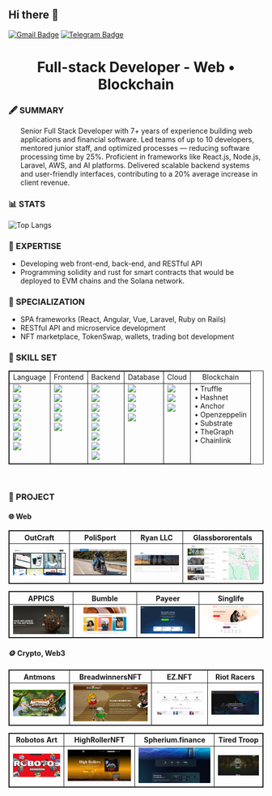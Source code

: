 ## Hi there 👋

[![Gmail Badge](https://img.shields.io/badge/-Gmail-c14438?style=flat-square&logo=Gmail&logoColor=white&link=mailto:cn.corestar@gmail.com)](mailto:KingStar365.21@gmail.com)
[![Telegram Badge](https://img.shields.io/badge/-Telegram-3495eb?style=flat-square&logo=Telegram&logoColor=white&link=https://t.me/proengindev)](https://t.me/proengindev)

<h1 align="center">
  <strong>
    Full-stack Developer - Web • Blockchain
  </strong>
</h2>

<h3><strong>🖋️ SUMMARY</strong></h3>
  <ul>
    <p>
      Senior Full Stack Developer with 7+ years of experience building web applications and financial software. Led teams of up to 10 developers, mentored junior staff, and optimized processes — reducing software processing time by 25%. Proficient in frameworks like React.js, Node.js, Laravel, AWS, and AI platforms. Delivered scalable backend systems and user-friendly interfaces, contributing to a 20% average increase in client revenue.
    </p>
  </ul>

<h3><strong>📊 STATS</strong></h3>
      
![Top Langs](https://github-readme-stats.vercel.app/api/top-langs/?username=prodevcn&hide=TeX&layout=compact&theme=tokyonight)

<h3><strong>🥼 EXPERTISE</strong></h3>
  <ul>
    <li>Developing web front-end, back-end, and RESTful API</li>
    <li>Programming solidity and rust for smart contracts that would be deployed to EVM chains and the Solana network. </li>
  </ul>

<h3><strong>🌟 SPECIALIZATION</strong></h3>
  <ul>
    <li>SPA frameworks (React, Angular, Vue, Laravel, Ruby on Rails)</li>
    <li>RESTful API and microservice development</li>
    <li>NFT marketplace, TokenSwap, wallets, trading bot development</li>
  </ul>
<h3><strong>🔮 SKILL SET</strong></h3>
  <table width="100%" style="border: 1px solid">
    <thead align="center">
      <tr style="border: 1px solid">
        <td style="border: 1px solid">Language</td>
        <td style="border: 1px solid">Frontend</td>
        <td style="border: 1px solid">Backend</td>
        <td style="border: 1px solid">Database</td>
        <td style="border: 1px solid">Cloud</td>
        <td style="border: 1px solid">Blockchain</td>
      </tr>
    </thead>
    <tbody>
      <tr>
        <td valign="top" style="border: 1px solid">
            <img src="https://img.shields.io/badge/JavaScript-323330?style=for-the-badge&logo=javascript&logoColor=F7DF1E" /><br />
            <img src="https://img.shields.io/badge/PHP-777BB4?style=for-the-badge&logo=php&logoColor=white" /><br />
            <img src="https://img.shields.io/badge/Angular-DD0031?style=for-the-badge&logo=angular&logoColor=white" /><br />
            <img src="https://img.shields.io/badge/Python-FFD43B?style=for-the-badge&logo=python&logoColor=blue" /><br />
            <img src="https://img.shields.io/badge/Ruby-CC342D?style=for-the-badge&logo=ruby&logoColor=white" /><br />
            <img src="https://img.shields.io/badge/Rust-black?style=for-the-badge&logo=rust&logoColor=#E57324" /><br />
            <img src="https://img.shields.io/badge/TypeScript-007ACC?style=for-the-badge&logo=typescript&logoColor=white" /><br />
        </td>
        <td valign="top" style="border: 1px solid">
            <img src="https://img.shields.io/badge/Angular-DD0031?style=for-the-badge&logo=angular&logoColor=white" /><br />
            <img src="https://img.shields.io/badge/React-20232A?style=for-the-badge&logo=react&logoColor=61DAFB" /><br />
            <img src="https://img.shields.io/badge/next%20js-000000?style=for-the-badge&logo=nextdotjs&logoColor=white" /><br />
            <img src="https://img.shields.io/badge/Vue%20js-35495E?style=for-the-badge&logo=vuedotjs&logoColor=4FC08D" /><br />
            <img src="https://img.shields.io/badge/Electron-2B2E3A?style=for-the-badge&logo=electron&logoColor=9FEAF9" /><br />
        </td>
         <td valign="top" style="border: 1px solid">
            <img src="https://img.shields.io/badge/Node%20js-339933?style=for-the-badge&logo=nodedotjs&logoColor=white" /><br />
            <img src="https://img.shields.io/badge/PHP-777BB4?style=for-the-badge&logo=php&logoColor=white" /><br />
            <img src="https://img.shields.io/badge/Express%20js-000000?style=for-the-badge&logo=express&logoColor=white" /><br />
            <img src="https://img.shields.io/badge/nestjs-E0234E?style=for-the-badge&logo=nestjs&logoColor=white" /><br />
            <img src="https://img.shields.io/badge/Laravel-FF2D20?style=for-the-badge&logo=laravel&logoColor=whites" /><br />
            <img src="https://img.shields.io/badge/Django-092E20?style=for-the-badge&logo=django&logoColor=green" /><br />
            <img src="https://img.shields.io/badge/.NET-512BD4?style=for-the-badge&logo=dotnet&logoColor=white" /><br />
            <img src="https://img.shields.io/badge/Ruby_on_Rails-CC0000?style=for-the-badge&logo=ruby-on-rails&logoColor=white" /><br />
        </td>
        <td valign="top" style="border: 1px solid">
            <img src="https://img.shields.io/badge/MySQL-005C84?style=for-the-badge&logo=mysql&logoColor=white" /><br />
            <img src="https://img.shields.io/badge/PostgreSQL-316192?style=for-the-badge&logo=postgresql&logoColor=white" /><br />
            <img src="https://img.shields.io/badge/MongoDB-4EA94B?style=for-the-badge&logo=mongodb&logoColor=white" /><br />
            <img src="https://img.shields.io/badge/redis-%23DD0031.svg?&style=for-the-badge&logo=redis&logoColor=white" /><br />
        </td>
        <td valign="top" style="border: 1px solid">
            <img src="https://img.shields.io/badge/Amazon_AWS-FF9900?style=for-the-badge&logo=amazonaws&logoColor=white" /><br />
            <img src="https://img.shields.io/badge/firebase-ffca28?style=for-the-badge&logo=firebase&logoColor=black" /><br />
            <img src="https://img.shields.io/badge/microsoft%20azure-0089D6?style=for-the-badge&logo=microsoft-azure&logoColor=white" /><br />
        </td>
        <td valign="top" style="border: 1px solid">
            • Truffle<br />
            • Hashnet<br />
            • Anchor<br />
            • Openzeppelin<br />
            • Substrate<br />
            • TheGraph<br />
            • Chainlink<br />
        </td>
      </tr>
    </tbody>
  </table>
</p>
<br />
<h3><strong>🔖 PROJECT</strong></h3>
  <h4><strong>🌐 Web</strong></h4>
    <table align="center" style="border: 1px solid">
      <thead align="center">
        <tr align="center">
          <th align="center" style="border: 1px solid">OutCraft</th>
          <th align="center" style="border: 1px solid">PoliSport</th>
          <th align="center" style="border: 1px solid">Ryan LLC</th>
          <th align="center" style="border: 1px solid">Glassbororentals</th>
        </tr>
      </thead>
      <tbody align="center">
        <tr>
          <td style="border: 1px solid">
            <a href="https://.outcraft.agency/">
              <img src="./assests/WEB/OutCraft_web.png" width="200">
            </a>
          </td>
          <td style="border: 1px solid">
            <a href="https://polisport.com/">
              <img src="./assests/WEB/polispot_web.png" width="200">
            </a>
          </td>
          <td style="border: 1px solid">
            <a href="https://ryan.com/">
              <img src="./assests/WEB/Ryan LLC_web.png" width="200">
            </a>
          </td>
          <td style="border: 1px solid">
            <a href="https://glassbororentals.com/en/">
              <img src="./assests/WEB/Glassboro_web.png" width="200">
            </a>
          </td>
        </tr>
      </tbody>
    </table>
    <table align="center" style="border: 1px solid">
      <thead align="center">
        <tr align="center">
          <th align="center" style="border: 1px solid">APPICS</th>
          <th align="center" style="border: 1px solid">Bumble</th>
          <th align="center" style="border: 1px solid">Payeer</th>
          <th align="center" style="border: 1px solid">Singlife</th>
        </tr>
      </thead>
      <tbody>
        <tr>
          <td style="border: 1px solid">
            <a href="https://appics.com/">
              <img src="./assests/WEB/appics_web.jpg" width="200">
            </a>
          </td>
          <td style="border: 1px solid">
            <a href="https://bumble.com/">
              <img src="./assests/WEB/bumble_web.jpg" width="200">
            </a>
          </td>
          <td style="border: 1px solid">
            <a href="https://payeer.com/en/">
              <img src="./assests/WEB/payeer_web.jpg" width="200">
            </a>
          </td>
          <td style="border: 1px solid">
            <a href="https://singlife.com/en">
              <img src="./assests/WEB/singlife_web.jpg" width="200">
            </a>
          </td>
        </tr>
      </tbody>
    </table>
  <h4><strong>🪙 Crypto, Web3</strong></h4>
    <table align="center" style="border: 1px solid">
      <thead align="center">
        <tr align="center">
          <th align="center" style="border: 1px solid">Antmons</th>
          <th align="center" style="border: 1px solid">BreadwinnersNFT</th>
          <th align="center" style="border: 1px solid">EZ.NFT</th>
          <th align="center" style="border: 1px solid">Riot Racers</th>
        </tr>
      </thead>
      <tbody align="center">
        <tr>
          <td style="border: 1px solid">
            <a href="https://antmons.com/">
              <img src="./assests/Blockchain/antmons.jpg" width="200">
            </a>
          </td>
          <td style="border: 1px solid">
            <a href="https://breadwinnersnft.io">
              <img src="./assests/Blockchain/breadwinner.jpg" width="200">
            </a>
          </td>
          <td style="border: 1px solid">
            <a href="https://ez-nft.io/">
              <img src="./assests/Blockchain/ez.jpg" width="200">
            </a>
          </td>
          <td style="border: 1px solid">
            <a href="https://riotracers.com/">
              <img src="./assests/Blockchain/riot.jpg" width="200">
            </a>
          </td>
        </tr>
      </tbody>
    </table>
    <table align="center" style="border: 1px solid">
      <thead align="center">
        <tr align="center">
          <th align="center" style="border: 1px solid">Robotos Art</th>
          <th align="center" style="border: 1px solid">HighRollerNFT</th>
          <th align="center" style="border: 1px solid">Spherium.finance</th>
          <th align="center" style="border: 1px solid">Tired Troop</th>
        </tr>
      </thead>
      <tbody align="center">
        <tr>
          <td style="border: 1px solid">
            <a href="https://robotos.art">
              <img src="./assests/Blockchain/robotos.jpg" width="200">
            </a>
          </td>
          <td style="border: 1px solid">
            <a href="https://highrollersnft.com/">
              <img src="./assests/Blockchain/rollers.jpg" width="200">
            </a>
          </td>
          <td style="border: 1px solid">
            <a href="https://spherium.finance/">
              <img src="./assests/Blockchain/spherium.jpg" width="200">
            </a>
          </td>
          <td style="border: 1px solid">
            <a href="https://tiredtroop.io/">
              <img src="./assests/Blockchain/tired.jpg" width="200">
            </a>
          </td>
        </tr>
      </tbody>
    </table>
